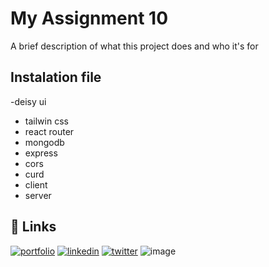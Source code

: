 
# My Assignment 10 

A brief description of what this project does and who it's for

## Instalation file
-deisy ui
- tailwin css
- react router
- mongodb
- express
- cors
- curd
- client
- server


## 🔗 Links
[![portfolio](https://img.shields.io/badge/my_portfolio-000?style=for-the-badge&logo=ko-fi&logoColor=white)](https://katherineoelsner.com/)
[![linkedin](https://img.shields.io/badge/linkedin-0A66C2?style=for-the-badge&logo=linkedin&logoColor=white)](https://www.linkedin.com/)
[![twitter](https://img.shields.io/badge/twitter-1DA1F2?style=for-the-badge&logo=twitter&logoColor=white)](https://twitter.com/)
![image](https://julfikar175467.github.io/myport)


